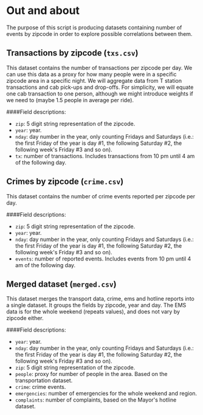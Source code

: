 # Out and about
The purpose of this script is producing datasets containing number of events by zipcode in order to explore possible correlations between them.

## Transactions by zipcode (`txs.csv`)
This dataset contains the number of transactions per zipcode per day. We can use this data as a proxy for how many people were in a specific zipcode area in a specific night. We will aggregate data from T station transactions and cab pick-ups and drop-offs. For simplicity, we will equate one cab transaction to one person, although we might introduce weights if we need to (maybe 1.5 people in average per ride).

####Field descriptions:

* `zip`: 5 digit string representation of the zipcode.
* `year`: year.
* `nday`: day number in the year, only counting Fridays and Saturdays (i.e.: the first Friday of the year is day #1, the following Saturday #2, the following week's Friday #3 and so on).
* `tx`: number of transactions. Includes transactions from 10 pm until 4 am of the following day.

## Crimes by zipcode (`crime.csv`)
This dataset contains the number of crime events reported per zipcode per day.

####Field descriptions:

* `zip`: 5 digit string representation of the zipcode.
* `year`: year.
* `nday`: day number in the year, only counting Fridays and Saturdays (i.e.: the first Friday of the year is day #1, the following Saturday #2, the following week's Friday #3 and so on).
* `events`: number of reported events. Includes events from 10 pm until 4 am of the following day.

## Merged dataset (`merged.csv`)
This dataset merges the transport data, crime, ems and hotline reports into a single dataset. It groups the fields by zipcode, year and day. The EMS data is for the whole weekend (repeats values), and does not vary by zipcode either.

####Field descriptions:

* `year`: year.
* `nday`: day number in the year, only counting Fridays and Saturdays (i.e.: the first Friday of the year is day #1, the following Saturday #2, the following week's Friday #3 and so on).
* `zip`: 5 digit string representation of the zipcode.
* `people`: proxy for number of people in the area. Based on the transportation dataset.
* `crime`: crime events.
* `emergencies`: number of emergencies for the whole weekend and region.
* `complaints`: number of complaints, based on the Mayor's hotline dataset.

